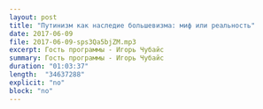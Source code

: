 ```yaml
---
layout: post
title: "Путинизм как наследие большевизма: миф или реальность"
date: 2017-06-09
file: 2017-06-09-sps3Qa5bjZM.mp3
excerpt: Гость программы - Игорь Чубайс
summary: Гость программы - Игорь Чубайс
duration: "01:03:37"
length:  "34637288"
explicit: "no"
block: "no"
---
```

